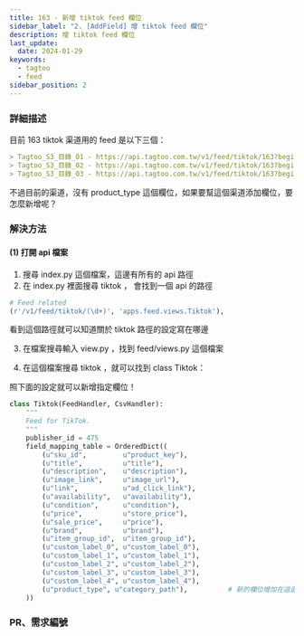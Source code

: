 ```yaml
---
title: 163 - 新增 tiktok feed 欄位
sidebar_label: "2. [AddField] 增 tiktok feed 欄位"
description: 增 tiktok feed 欄位
last_update:
  date: 2024-01-29
keywords:
  - tagtoo
  - feed
sidebar_position: 2
---
```




### 詳細描述     
目前 163 tiktok 渠道用的 feed 是以下三個：
```md
> Tagtoo_S3_目錄_01 - https://api.tagtoo.com.tw/v1/feed/tiktok/163?begin_value=0&scope=5000
> Tagtoo_S3_目錄_02 - https://api.tagtoo.com.tw/v1/feed/tiktok/163?begin_value=5001&scope=5000
> Tagtoo_S3_目錄_03 - https://api.tagtoo.com.tw/v1/feed/tiktok/163?begin_value=10001&scope=5000
```

不過目前的渠道，沒有 product_type 這個欄位，如果要幫這個渠道添加欄位，要怎麼新增呢？


### 解決方法

#### (1) 打開 api 檔案

1. 搜尋 index.py 這個檔案，這邊有所有的 api 路徑
2. 在 index.py 裡面搜尋 tiktok ， 會找到一個 api 的路徑

```py
# Feed related
(r'/v1/feed/tiktok/(\d+)', 'apps.feed.views.Tiktok'),
```

看到這個路徑就可以知道關於 tiktok 路徑的設定寫在哪邊

3. 在檔案搜尋輸入 view.py ，找到 feed/views.py 這個檔案

4. 在這個檔案搜尋 tiktok ，就可以找到 class Tiktok：

照下面的設定就可以新增指定欄位！
```py
class Tiktok(FeedHandler, CsvHandler):
    """
    Feed for TikTok.
    """
    publisher_id = 475
    field_mapping_table = OrderedDict((
        (u"sku_id",         u"product_key"),
        (u"title",          u"title"),
        (u"description",    u"description"),
        (u"image_link",     u"image_url"),
        (u"link",           u"ad_click_link"),
        (u"availability",   u"availability"),
        (u"condition",      u"condition"),
        (u"price",          u"store_price"),
        (u"sale_price",     u"price"),
        (u"brand",          u"brand"),
        (u"item_group_id",  u"item_group_id"),
        (u"custom_label_0", u"custom_label_0"),
        (u"custom_label_1", u"custom_label_1"),
        (u"custom_label_2", u"custom_label_2"),
        (u"custom_label_3", u"custom_label_3"),
        (u"custom_label_4", u"custom_label_4"),
        (u"product_type", u"category_path"),          # 新的欄位增加在這邊
    ))
```

### PR、需求編號
